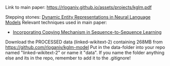 Link to main paper: https://rloganiv.github.io/assets/projects/kglm.pdf

Stepping stones: [Dynamic Entity Representations in Neural Language Models](https://www.aclweb.org/anthology/D17-1195.pdf)
Relevant techniques used in main paper: 
* [Incorporating Copying Mechanism in Sequence-to-Sequence Learning](https://www.aclweb.org/anthology/P16-1154.pdf)


Download the PROCESSED data (linked-wikitext-2) containing 268MB from https://github.com/rloganiv/kglm-model
Put in the data-folder into your repo named "linked-wikitext-2" or name it "data". If you name the folder anything else and its in the repo, remember to add it to the .gitignore!